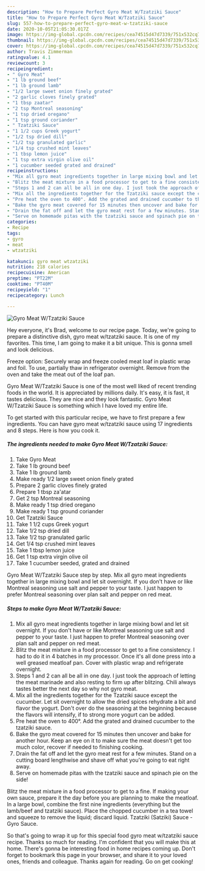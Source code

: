 ```yaml
---
description: "How to Prepare Perfect Gyro Meat W/Tzatziki Sauce"
title: "How to Prepare Perfect Gyro Meat W/Tzatziki Sauce"
slug: 557-how-to-prepare-perfect-gyro-meat-w-tzatziki-sauce
date: 2020-10-05T21:05:30.017Z
image: https://img-global.cpcdn.com/recipes/cea74515d47d7339/751x532cq70/gyro-meat-wtzatziki-sauce-recipe-main-photo.jpg
thumbnail: https://img-global.cpcdn.com/recipes/cea74515d47d7339/751x532cq70/gyro-meat-wtzatziki-sauce-recipe-main-photo.jpg
cover: https://img-global.cpcdn.com/recipes/cea74515d47d7339/751x532cq70/gyro-meat-wtzatziki-sauce-recipe-main-photo.jpg
author: Travis Zimmerman
ratingvalue: 4.1
reviewcount: 3
recipeingredient:
- " Gyro Meat"
- "1 lb ground beef"
- "1 lb ground lamb"
- "1/2 large sweet onion finely grated"
- "2 garlic cloves finely grated"
- "1 tbsp zaatar"
- "2 tsp Montreal seasoning"
- "1 tsp dried oregano"
- "1 tsp ground coriander"
- " Tzatziki Sauce"
- "1 1/2 cups Greek yogurt"
- "1/2 tsp dried dill"
- "1/2 tsp granulated garlic"
- "1/4 tsp crushed mint leaves"
- "1 tbsp lemon juice"
- "1 tsp extra virgin olive oil"
- "1 cucumber seeded grated and drained"
recipeinstructions:
- "Mix all gyro meat ingredients together in large mixing bowl and let sit overnight. If you don&#39;t have or like Montreal seasoning use salt and pepper to your taste. I just happen to prefer Montreal seasoning over plan salt and pepper on red meat."
- "Blitz the meat mixture in a food processor to get to a fine consistency. I had to do it in 4 batches in my processor. Once it&#39;s all done press into a well greased meatloaf pan. Cover with plastic wrap and refrigerate overnight."
- "Steps 1 and 2 can all be all in one day. I just took the approach of letting the meat marinade and also resting to firm up after blitzing. Chili always tastes better the next day so why not gyro meat."
- "Mix all the ingredients together for the Tzatziki sauce except the cucumber. Let sit overnight to allow the dried spices rehydrate a bit and flavor the yogurt. Don&#39;t over do the seasoning at the beginning because the flavors will intensify, if to strong more yogurt can be added."
- "Pre heat the oven to 400°. Add the grated and drained cucumber to the tzatziki sauce."
- "Bake the gyro meat covered for 15 minutes then uncover and bake for another hour. Keep an eye on it to make sure the meat doesn&#39;t get too much color, recover if needed to finishing cooking."
- "Drain the fat off and let the gyro meat rest for a few minutes. Stand on a cutting board lengthwise and shave off what you&#39;re going to eat right away."
- "Serve on homemade pitas with the tzatziki sauce and spinach pie on the side!"
categories:
- Recipe
tags:
- gyro
- meat
- wtzatziki

katakunci: gyro meat wtzatziki 
nutrition: 218 calories
recipecuisine: American
preptime: "PT22M"
cooktime: "PT40M"
recipeyield: "1"
recipecategory: Lunch

---
```



![Gyro Meat W/Tzatziki Sauce](https://img-global.cpcdn.com/recipes/cea74515d47d7339/751x532cq70/gyro-meat-wtzatziki-sauce-recipe-main-photo.jpg)

Hey everyone, it's Brad, welcome to our recipe page. Today, we're going to prepare a distinctive dish, gyro meat w/tzatziki sauce. It is one of my favorites. This time, I am going to make it a bit unique. This is gonna smell and look delicious.

Freeze option: Securely wrap and freeze cooled meat loaf in plastic wrap and foil. To use, partially thaw in refrigerator overnight. Remove from the oven and take the meat out of the loaf pan.

Gyro Meat W/Tzatziki Sauce is one of the most well liked of recent trending foods in the world. It is appreciated by millions daily. It's easy, it is fast, it tastes delicious. They are nice and they look fantastic. Gyro Meat W/Tzatziki Sauce is something which I have loved my entire life.


To get started with this particular recipe, we have to first prepare a few ingredients. You can have gyro meat w/tzatziki sauce using 17 ingredients and 8 steps. Here is how you cook it.

<!--inarticleads1-->

##### The ingredients needed to make Gyro Meat W/Tzatziki Sauce:

1. Take  Gyro Meat
1. Take 1 lb ground beef
1. Take 1 lb ground lamb
1. Make ready 1/2 large sweet onion finely grated
1. Prepare 2 garlic cloves finely grated
1. Prepare 1 tbsp za&#39;atar
1. Get 2 tsp Montreal seasoning
1. Make ready 1 tsp dried oregano
1. Make ready 1 tsp ground coriander
1. Get  Tzatziki Sauce
1. Take 1 1/2 cups Greek yogurt
1. Take 1/2 tsp dried dill
1. Take 1/2 tsp granulated garlic
1. Get 1/4 tsp crushed mint leaves
1. Take 1 tbsp lemon juice
1. Get 1 tsp extra virgin olive oil
1. Take 1 cucumber seeded, grated and drained


Gyro Meat W/Tzatziki Sauce step by step. Mix all gyro meat ingredients together in large mixing bowl and let sit overnight. If you don&#39;t have or like Montreal seasoning use salt and pepper to your taste. I just happen to prefer Montreal seasoning over plan salt and pepper on red meat. 

<!--inarticleads2-->

##### Steps to make Gyro Meat W/Tzatziki Sauce:

1. Mix all gyro meat ingredients together in large mixing bowl and let sit overnight. If you don&#39;t have or like Montreal seasoning use salt and pepper to your taste. I just happen to prefer Montreal seasoning over plan salt and pepper on red meat.
1. Blitz the meat mixture in a food processor to get to a fine consistency. I had to do it in 4 batches in my processor. Once it&#39;s all done press into a well greased meatloaf pan. Cover with plastic wrap and refrigerate overnight.
1. Steps 1 and 2 can all be all in one day. I just took the approach of letting the meat marinade and also resting to firm up after blitzing. Chili always tastes better the next day so why not gyro meat.
1. Mix all the ingredients together for the Tzatziki sauce except the cucumber. Let sit overnight to allow the dried spices rehydrate a bit and flavor the yogurt. Don&#39;t over do the seasoning at the beginning because the flavors will intensify, if to strong more yogurt can be added.
1. Pre heat the oven to 400°. Add the grated and drained cucumber to the tzatziki sauce.
1. Bake the gyro meat covered for 15 minutes then uncover and bake for another hour. Keep an eye on it to make sure the meat doesn&#39;t get too much color, recover if needed to finishing cooking.
1. Drain the fat off and let the gyro meat rest for a few minutes. Stand on a cutting board lengthwise and shave off what you&#39;re going to eat right away.
1. Serve on homemade pitas with the tzatziki sauce and spinach pie on the side!


Blitz the meat mixture in a food processor to get to a fine. If making your own sauce, prepare it the day before you are planning to make the meatloaf. In a large bowl, combine the first nine ingredients (everything but the lamb/beef and tzatziki sauce). Place the chopped cucumber in a tea towel and squeeze to remove the liquid; discard liquid. Tzatziki (Satziki) Sauce - Gyro Sauce. 

So that's going to wrap it up for this special food gyro meat w/tzatziki sauce recipe. Thanks so much for reading. I'm confident that you will make this at home. There's gonna be interesting food in home recipes coming up. Don't forget to bookmark this page in your browser, and share it to your loved ones, friends and colleague. Thanks again for reading. Go on get cooking!
